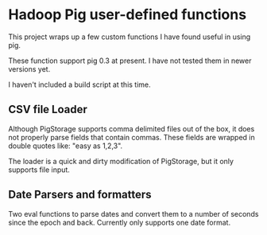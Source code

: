 # Hadoop Pig user-defined functions

This project wraps up a few custom functions I have found useful in using pig. 

These function support pig 0.3 at present. I have not tested them in newer versions yet.

I haven't included a build script at this time.  


## CSV file Loader

Although PigStorage supports comma delimited files out of the box, it does not properly 
parse fields that contain commas. These fields are wrapped in double quotes like:
"easy as 1,2,3". 

The loader is a quick and dirty modification of PigStorage, but it only supports file input.


## Date Parsers and formatters

Two eval functions to parse dates and convert them to a number of seconds since the epoch and back.
Currently only supports one date format.





